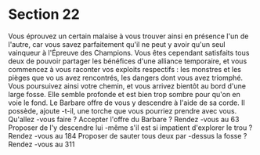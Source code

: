 # Section 22

Vous éprouvez un certain malaise à vous trouver ainsi en présence l'un de l'autre, car
vous savez parfaitement qu'il ne peut y avoir qu'un seul vainqueur à l'Épreuve des
Champions. Vous êtes cependant satisfaits tous deux de pouvoir partager les bénéfices
d'une alliance temporaire, et vous commencez à vous raconter vos exploits respectifs  : les
monstres et les pièges que vo us avez rencontrés, les dangers dont vous avez triomphé.
Vous poursuivez ainsi votre chemin, et vous arrivez bientôt au bord d'une large fosse.
Elle semble profonde et est bien trop sombre pour qu'on en voie le fond. Le Barbare offre
de vous y descendre à l'aide de sa corde. Il possède, ajoute -t-il, une torche que vous
pourriez prendre avec vous. Qu'allez -vous faire  ?
Accepter l'offre du Barbare  ?      Rendez -vous au 63
Proposer de l'y descendre lui -même s'il est si impatient d'explorer le trou  ?
Rendez -vous au 184
Proposer de sauter tous deux par -dessus la fosse  ?   Rendez -vous au 311